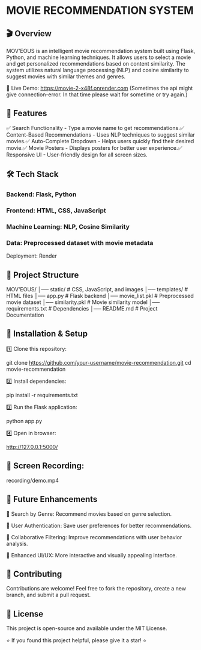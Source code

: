# MOVIE RECOMMENDATION SYSTEM

## 🎬 Overview

MOV'EOUS is an intelligent movie recommendation system built using Flask, Python, and machine learning techniques. It allows users to select a movie and get personalized recommendations based on content similarity. The system utilizes natural language processing (NLP) and cosine similarity to suggest movies with similar themes and genres.

🔗 Live Demo: https://movie-2-x48f.onrender.com  (Sometimes the api might give connection-error. In that time please wait for sometime or try again.)

## 🚀 Features

✅ Search Functionality - Type a movie name to get recommendations.✅ Content-Based Recommendations - Uses NLP techniques to suggest similar movies.✅ Auto-Complete Dropdown - Helps users quickly find their desired movie.✅ Movie Posters - Displays posters for better user experience.✅ Responsive UI - User-friendly design for all screen sizes.

## 🛠️ Tech Stack

### Backend: Flask, Python

### Frontend: HTML, CSS, JavaScript

### Machine Learning: NLP, Cosine Similarity

### Data: Preprocessed dataset with movie metadata

Deployment: Render

## 📂 Project Structure

MOV'EOUS/
│── static/            # CSS, JavaScript, and images
│── templates/         # HTML files
│── app.py            # Flask backend
│── movie_list.pkl    # Preprocessed movie dataset
│── similarity.pkl    # Movie similarity model
│── requirements.txt  # Dependencies
│── README.md         # Project Documentation

## 🔧 Installation & Setup

1️⃣ Clone this repository:

git clone https://github.com/your-username/movie-recommendation.git
cd movie-recommendation

2️⃣ Install dependencies:

pip install -r requirements.txt

3️⃣ Run the Flask application:

python app.py

4️⃣ Open in browser:

http://127.0.0.1:5000/

## 🎥 Screen Recording:

recording/demo.mp4

## 📌 Future Enhancements

🔹 Search by Genre: Recommend movies based on genre selection.

🔹 User Authentication: Save user preferences for better recommendations.

🔹 Collaborative Filtering: Improve recommendations with user behavior analysis.

🔹 Enhanced UI/UX: More interactive and visually appealing interface.

## 🤝 Contributing

Contributions are welcome! Feel free to fork the repository, create a new branch, and submit a pull request.

## 📜 License

This project is open-source and available under the MIT License.


⭐ If you found this project helpful, please give it a star! ⭐



